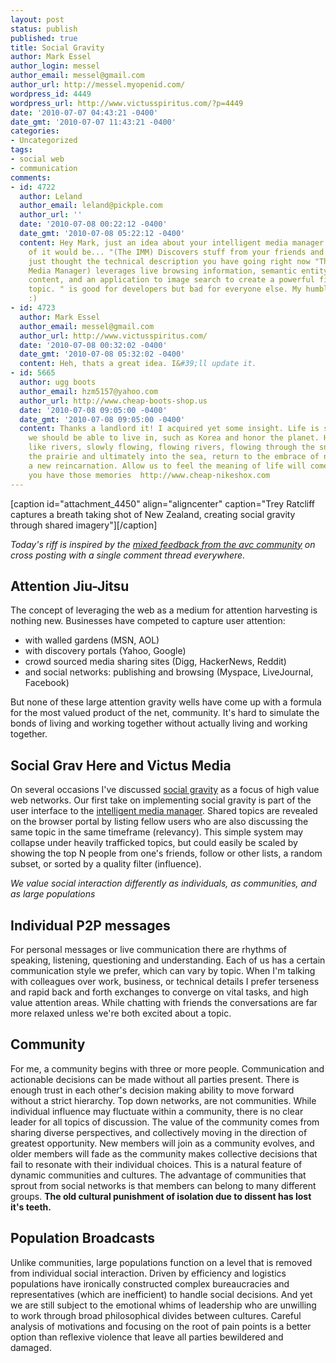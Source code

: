 ```yaml
---
layout: post
status: publish
published: true
title: Social Gravity
author: Mark Essel
author_login: messel
author_email: messel@gmail.com
author_url: http://messel.myopenid.com/
wordpress_id: 4449
wordpress_url: http://www.victusspiritus.com/?p=4449
date: '2010-07-07 04:43:21 -0400'
date_gmt: '2010-07-07 11:43:21 -0400'
categories:
- Uncategorized
tags:
- social web
- communication
comments:
- id: 4722
  author: Leland
  author_email: leland@pickple.com
  author_url: ''
  date: '2010-07-08 00:22:12 -0400'
  date_gmt: '2010-07-08 05:22:12 -0400'
  content: Hey Mark, just an idea about your intelligent media manager... a good description
    of it would be... "(The IMM) Discovers stuff from your friends and habits"<br><br>I
    just thought the technical description you have going right now "The IMM (Intelligent
    Media Manager) leverages live browsing information, semantic entity generated
    content, and an application to image search to create a powerful filtering by
    topic. " is good for developers but bad for everyone else. My humble opinion.
    :)
- id: 4723
  author: Mark Essel
  author_email: messel@gmail.com
  author_url: http://www.victusspiritus.com/
  date: '2010-07-08 00:32:02 -0400'
  date_gmt: '2010-07-08 05:32:02 -0400'
  content: Heh, thats a great idea. I&#39;ll update it.
- id: 5665
  author: ugg boots
  author_email: hzm5157@yahoo.com
  author_url: http://www.cheap-boots-shop.us
  date: '2010-07-08 09:05:00 -0400'
  date_gmt: '2010-07-08 09:05:00 -0400'
  content: Thanks a landlord it! I acquired yet some insight. Life is so colorful,
    we should be able to live in, such as Korea and honor the planet. Human life is
    like rivers, slowly flowing, flowing rivers, flowing through the snow, flows through
    the prairie and ultimately into the sea, return to the embrace of nature, start
    a new reincarnation. Allow us to feel the meaning of life will come only to those
    you have those memories  http://www.cheap-nikeshox.com
---
```

<p>[caption id="attachment_4450" align="aligncenter"  caption="Trey Ratcliff captures a breath taking shot of New Zealand, creating social gravity through shared imagery"]<a href="http://www.stuckincustoms.com/2010/06/28/driving-to-akaroa/"><img class="size-full wp-image-4450" title="DrivingtoAkaroa" src="{{ site.url }}/assets/2010/07/DrivingtoAkaroa.jpg" alt="" /></a>[/caption]</p>
<p><em>Today's riff is inspired by the <a href="http://www.avc.com/a_vc/2010/07/cross-posting-with-a-single-comment-thread.html">mixed feedback from the avc community</a> on cross posting with a single comment thread everywhere.</em></p>
<h2>Attention Jiu-Jitsu</h2>
<p>The concept of leveraging the web as a medium for attention harvesting is nothing new. Businesses have competed to capture user attention:</p>
<ul>
<li>with walled gardens (MSN, AOL)</li>
<li>with discovery portals (Yahoo, Google)</li>
<li>crowd sourced media sharing sites (Digg, HackerNews, Reddit)</li>
<li>and social networks: publishing and browsing (Myspace, LiveJournal, Facebook)</li>
</ul>
<p>But none of these large attention gravity wells have come up with a formula for the most valued product of the net, community. It's hard to simulate the bonds of living and working together without actually living and working together.</p>
<h2>Social Grav Here and Victus Media</h2>
<p>On several occasions I've discussed <a href="http://www.victusspiritus.com/?s=social+gravity">social gravity</a> as a focus of high value web networks. Our first take on implementing social gravity is part of the user interface to the <a href="http://victusmedia.com/intelligent-media-manager/">intelligent media manager</a>. Shared topics are revealed on the browser portal by listing fellow users who are also discussing the same topic in the same timeframe (relevancy). This simple system may collapse under heavily trafficked topics, but could easily be scaled by showing the top N people from one's friends, follow or other lists, a random subset, or sorted by a quality filter (influence).</p>
<p><em>We value social interaction differently as individuals, as communities, and as large populations</em></p>
<h2>Individual P2P messages</h2>
<p>For personal messages or live communication there are rhythms of speaking, listening, questioning and understanding. Each of us has a certain communication style we prefer, which can vary by topic. When I'm talking with colleagues over work, business, or technical details I prefer terseness and rapid back and forth exchanges to converge on vital tasks, and high value attention areas. While chatting with friends the conversations are far more relaxed unless we're both excited about a topic.</p>
<h2>Community</h2>
<p>For me, a community begins with three or more people. Communication and actionable decisions can be made without all parties present. There is enough trust in each other's decision making ability to move forward without a strict hierarchy. Top down networks, are not communities. While individual influence may fluctuate within a community, there is no clear leader for all topics of discussion. The value of the community comes from sharing diverse perspectives, and collectively moving in the direction of greatest opportunity. New members will join as a community evolves, and older members will fade as the community makes collective decisions that fail to resonate with their individual choices. This is a natural feature of dynamic communities and cultures. The advantage of communities that sprout from social networks is that members can belong to many different groups. <strong>The old cultural punishment of isolation due to dissent has lost it's teeth.</strong></p>
<h2>Population Broadcasts</h2>
<p>Unlike communities, large populations function on a level that is removed from individual social interaction. Driven by efficiency and logistics populations have ironically constructed complex bureaucracies and representatives (which are inefficient) to handle social decisions. And yet we are still subject to the emotional whims of leadership who are unwilling to work through broad philosophical divides between cultures. Careful analysis of motivations and focusing on the root of pain points is a better option than reflexive violence that leave all parties bewildered and damaged.</p>
